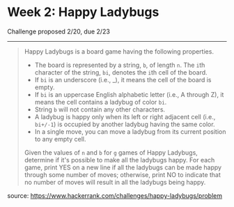 # Week 2: Happy Ladybugs

Challenge proposed 2/20, due 2/23

-----------------------------------------------------------

> Happy Ladybugs is a board game having the following properties.
> - The board is represented by a string, ``b``, of length ``n``. The ``i``th character of the string, ``bi``, denotes the ``i``th cell of the board.
>  - If ``bi`` is an underscore (i.e., _), it means the  cell of the board is empty.
>  - If ``bi`` is an uppercase English alphabetic letter (i.e., A through Z), it means the  cell contains a ladybug of color ``bi``.
>  - String ``b`` will not contain any other characters.
> - A ladybug is happy only when its left or right adjacent cell (i.e., ``bi+/-1``) is occupied by another ladybug having the same color.
> - In a single move, you can move a ladybug from its current position to any empty cell.
> 
> Given the values of ``n`` and ``b`` for ``g`` games of Happy Ladybugs, determine if it's possible to make all the ladybugs happy. For each game, print YES on a new line if all the ladybugs can be made happy through some number of moves; otherwise, print NO to indicate that no number of moves will result in all the ladybugs being happy.

source: https://www.hackerrank.com/challenges/happy-ladybugs/problem
